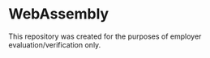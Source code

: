 # WebAssembly

This repository was created for the purposes of employer evaluation/verification only. 
